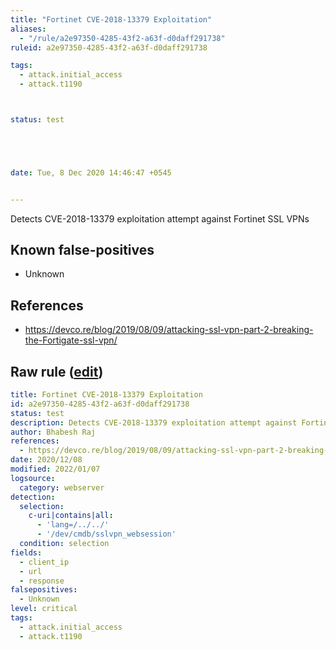 ```yaml
---
title: "Fortinet CVE-2018-13379 Exploitation"
aliases:
  - "/rule/a2e97350-4285-43f2-a63f-d0daff291738"
ruleid: a2e97350-4285-43f2-a63f-d0daff291738

tags:
  - attack.initial_access
  - attack.t1190



status: test





date: Tue, 8 Dec 2020 14:46:47 +0545


---
```


Detects CVE-2018-13379 exploitation attempt against Fortinet SSL VPNs

<!--more-->


## Known false-positives

* Unknown



## References

* https://devco.re/blog/2019/08/09/attacking-ssl-vpn-part-2-breaking-the-Fortigate-ssl-vpn/


## Raw rule ([edit](https://github.com/SigmaHQ/sigma/edit/master/rules/web/web_fortinet_cve_2018_13379_preauth_read_exploit.yml))
```yaml
title: Fortinet CVE-2018-13379 Exploitation
id: a2e97350-4285-43f2-a63f-d0daff291738
status: test
description: Detects CVE-2018-13379 exploitation attempt against Fortinet SSL VPNs
author: Bhabesh Raj
references:
  - https://devco.re/blog/2019/08/09/attacking-ssl-vpn-part-2-breaking-the-Fortigate-ssl-vpn/
date: 2020/12/08
modified: 2022/01/07
logsource:
  category: webserver
detection:
  selection:
    c-uri|contains|all:
      - 'lang=/../../'
      - '/dev/cmdb/sslvpn_websession'
  condition: selection
fields:
  - client_ip
  - url
  - response
falsepositives:
  - Unknown
level: critical
tags:
  - attack.initial_access
  - attack.t1190

```
